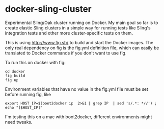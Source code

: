 docker-sling-cluster
====================

Experimental Sling/Oak cluster running on Docker. My main goal so far is to create elastic Sling clusters in a simple way for running tests like Sling's integration tests and other more cluster-specific tests on them.
 
This is using http://www.fig.sh/ to build and start the Docker images. The only real dependency on fig is the fig.yml definition file, which can easily be translated to Docker commands if you don't want to use fig.

To run this on docker with fig:

    cd docker
    fig build
    fig up
    
Environment variables that have no value in the fig.yml file
must be set before running fig, like

    export HOST_IP=$(boot2docker ip  2>&1 | grep IP  | sed 's/.*: *//') ; echo "[$HOST_IP]"

I'm testing this on a mac with boot2docker, different environments might need tweaks. 

